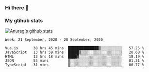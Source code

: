 ### Hi there 👋

### My gtihub stats

[![Anurag's github stats](https://github-readme-stats.vercel.app/api?username=gaozhidong)](https://github.com/gaozhidong/github-readme-stats)

<!--START_SECTION:waka-->
```text
Week: 21 September, 2020 - 28 September, 2020

Vue.js       38 hrs 45 mins  ██████████████▒░░░░░░░░░░   57.25 % 
JavaScript   13 hrs 59 mins  █████▒░░░░░░░░░░░░░░░░░░░   20.68 % 
HTML         12 hrs 18 mins  ████▓░░░░░░░░░░░░░░░░░░░░   18.19 % 
JSON         53 mins         ▒░░░░░░░░░░░░░░░░░░░░░░░░   01.31 % 
TypeScript   31 mins         ▒░░░░░░░░░░░░░░░░░░░░░░░░   00.77 % 
```
<!--END_SECTION:waka-->